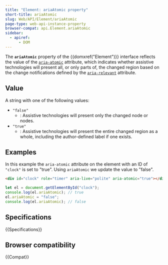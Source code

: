 ```yaml
---
title: "Element: ariaAtomic property"
short-title: ariaAtomic
slug: Web/API/Element/ariaAtomic
page-type: web-api-instance-property
browser-compat: api.Element.ariaAtomic
sidebar:
  - apiref:
      - DOM
---
```


The **`ariaAtomic`** property of the {{domxref("Element")}} interface reflects the value of the [`aria-atomic`](/en-US/docs/Web/Accessibility/ARIA/Reference/Attributes/aria-atomic) attribute, which indicates whether assistive technologies will present all, or only parts of, the changed region based on the change notifications defined by the [`aria-relevant`](/en-US/docs/Web/Accessibility/ARIA/Reference/Attributes/aria-relevant) attribute.

## Value

A string with one of the following values:

- `"false"`
  - : Assistive technologies will present only the changed node or nodes.
- `"true"`
  - : Assistive technologies will present the entire changed region as a whole, including the author-defined label if one exists.

## Examples

In this example the `aria-atomic` attribute on the element with an ID of `"clock"` is set to "true". Using `ariaAtomic` we update the value to "false".

```html
<div id="clock" role="timer" aria-live="polite" aria-atomic="true"></div>
```

```js
let el = document.getElementById("clock");
console.log(el.ariaAtomic); // true
el.ariaAtomic = "false";
console.log(el.ariaAtomic); // false
```

## Specifications

{{Specifications}}

## Browser compatibility

{{Compat}}
